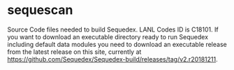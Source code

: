 # sequescan
Source Code files needed to build Sequedex.  LANL Codes ID is C18101. If you want to download an executable directory ready to run Sequedex including default data modules you need to download an executable release from the latest release on this site, currently at https://github.com/Sequedex/Sequedex-build/releases/tag/v2.r20181211.

